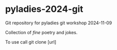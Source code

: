 # pyladies-2024-git
Git repository for pyladies git workshop 2024-11-09

Collection of *fine* poetry and jokes.

To use call git clone [url]